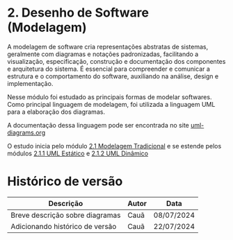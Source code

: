 # 2. Desenho de Software (Modelagem)

A modelagem de software cria representações abstratas de sistemas, geralmente com diagramas e notações padronizadas, facilitando a visualização, especificação, construção e documentação dos componentes e arquitetura do sistema. É essencial para compreender e comunicar a estrutura e o comportamento do software, auxiliando na análise, design e implementação.

Nesse módulo foi estudado as principais formas de modelar softwares. Como principal
linguagem de modelagem, foi utilizada a linguagem UML para a elaboração dos diagramas.

A documentação dessa linguagem pode ser encontrada no site [uml-diagrams.org](https://www.uml-diagrams.org/)

O estudo inicia pelo módulo [2.1 Modelagem Tradicional](/Modelagem/2.1.ModelagemTradicional.md) e se estende pelos módulos [2.1.1 UML Estático](/Modelagem/2.1.1.UMLEstaticos.md) e [2.1.2 UML Dinâmico](/Modelagem/2.1.2.UMLDinamicos.md)

# Histórico de versão

| Descrição | Autor | Data |
|----|----|----|
| Breve descrição sobre diagramas | Cauã | 08/07/2024 |
| Adicionando histórico de versão | Cauã | 22/07/2024 |

